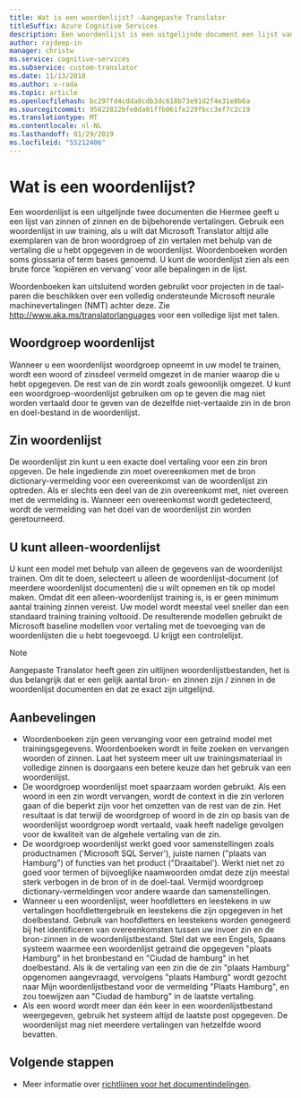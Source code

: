 ```yaml
---
title: Wat is een woordenlijst? -Aangepaste Translator
titleSuffix: Azure Cognitive Services
description: Een woordenlijst is een uitgelijnde document een lijst van zinnen of zinnen (en de vertalingen) die u wilt dat altijd Microsoft Translator geeft op dezelfde manier te vertalen. Woordenboeken worden soms ook wel glossaria of term bases.
author: rajdeep-in
manager: christw
ms.service: cognitive-services
ms.subservice: custom-translator
ms.date: 11/13/2018
ms.author: v-rada
ms.topic: article
ms.openlocfilehash: bc297fd4cdda8cdb3dc618b73e91d2f4e31e8b6a
ms.sourcegitcommit: 95822822bfe8da01ffb061fe229fbcc3ef7c2c19
ms.translationtype: MT
ms.contentlocale: nl-NL
ms.lasthandoff: 01/29/2019
ms.locfileid: "55212406"
---
```

# <a name="what-is-a-dictionary"></a>Wat is een woordenlijst?

Een woordenlijst is een uitgelijnde twee documenten die Hiermee geeft u een lijst van zinnen of zinnen en de bijbehorende vertalingen. Gebruik een woordenlijst in uw training, als u wilt dat Microsoft Translator altijd alle exemplaren van de bron woordgroep of zin vertalen met behulp van de vertaling die u hebt opgegeven in de woordenlijst. Woordenboeken worden soms glossaria of term bases genoemd. U kunt de woordenlijst zien als een brute force 'kopiëren en vervang' voor alle bepalingen in de lijst.

Woordenboeken kan uitsluitend worden gebruikt voor projecten in de taal-paren die beschikken over een volledig ondersteunde Microsoft neurale machinevertalingen (NMT) achter deze. Zie http://www.aka.ms/translatorlanguages voor een volledige lijst met talen.

## <a name="phrase-dictionary"></a>Woordgroep woordenlijst 
Wanneer u een woordenlijst woordgroep opneemt in uw model te trainen, wordt een woord of zinsdeel vermeld omgezet in de manier waarop die u hebt opgegeven. De rest van de zin wordt zoals gewoonlijk omgezet. U kunt een woordgroep-woordenlijst gebruiken om op te geven die mag niet worden vertaald door te geven van de dezelfde niet-vertaalde zin in de bron en doel-bestand in de woordenlijst.

## <a name="sentence-dictionary"></a>Zin woordenlijst
De woordenlijst zin kunt u een exacte doel vertaling voor een zin bron opgeven. De hele ingediende zin moet overeenkomen met de bron dictionary-vermelding voor een overeenkomst van de woordenlijst zin optreden.  Als er slechts een deel van de zin overeenkomt met, niet overeen met de vermelding is.  Wanneer een overeenkomst wordt gedetecteerd, wordt de vermelding van het doel van de woordenlijst zin worden geretourneerd.

## <a name="dictionary-only-trainings"></a>U kunt alleen-woordenlijst
U kunt een model met behulp van alleen de gegevens van de woordenlijst trainen. Om dit te doen, selecteert u alleen de woordenlijst-document (of meerdere woordenlijst documenten) die u wilt opnemen en tik op model maken. Omdat dit een alleen-woordenlijst training is, is er geen minimum aantal training zinnen vereist. Uw model wordt meestal veel sneller dan een standaard training training voltooid.  De resulterende modellen gebruikt de Microsoft baseline modellen voor vertaling met de toevoeging van de woordenlijsten die u hebt toegevoegd.  U krijgt een controlelijst.

>[!Note]
>Aangepaste Translator heeft geen zin uitlijnen woordenlijstbestanden, het is dus belangrijk dat er een gelijk aantal bron- en zinnen zijn / zinnen in de woordenlijst documenten en dat ze exact zijn uitgelijnd.

## <a name="recommendations"></a>Aanbevelingen

- Woordenboeken zijn geen vervanging voor een getraind model met trainingsgegevens.  Woordenboeken wordt in feite zoeken en vervangen woorden of zinnen.  Laat het systeem meer uit uw trainingsmateriaal in volledige zinnen is doorgaans een betere keuze dan het gebruik van een woordenlijst. 
- De woordgroep woordenlijst moet spaarzaam worden gebruikt. Als een woord in een zin wordt vervangen, wordt de context in die zin verloren gaan of die beperkt zijn voor het omzetten van de rest van de zin. Het resultaat is dat terwijl de woordgroep of woord in de zin op basis van de woordenlijst woordgroep wordt vertaald, vaak heeft nadelige gevolgen voor de kwaliteit van de algehele vertaling van de zin.
- De woordgroep woordenlijst werkt goed voor samenstellingen zoals productnamen ('Microsoft SQL Server'), juiste namen ("plaats van Hamburg") of functies van het product ("Draaitabel'). Werkt niet net zo goed voor termen of bijvoeglijke naamwoorden omdat deze zijn meestal sterk verbogen in de bron of in de doel-taal. Vermijd woordgroep dictionary-vermeldingen voor andere waarde dan samenstellingen. 
- Wanneer u een woordenlijst, weer hoofdletters en leestekens in uw vertalingen hoofdlettergebruik en leestekens die zijn opgegeven in het doelbestand. Gebruik van hoofdletters en leestekens worden genegeerd bij het identificeren van overeenkomsten tussen uw invoer zin en de bron-zinnen in de woordenlijstbestand. Stel dat we een Engels, Spaans systeem waarmee een woordenlijst getraind die opgegeven "plaats Hamburg" in het bronbestand en "Ciudad de hamburg" in het doelbestand. Als ik de vertaling van een zin die de zin "plaats Hamburg" opgenomen aangevraagd, vervolgens "plaats Hamburg" wordt gezocht naar Mijn woordenlijstbestand voor de vermelding "Plaats Hamburg", en zou toewijzen aan "Ciudad de hamburg" in de laatste vertaling.
- Als een woord wordt meer dan één keer in een woordenlijstbestand weergegeven, gebruik het systeem altijd de laatste post opgegeven. De woordenlijst mag niet meerdere vertalingen van hetzelfde woord bevatten.

## <a name="next-steps"></a>Volgende stappen

- Meer informatie over [richtlijnen voor het documentindelingen](document-formats-naming-convention.md).
